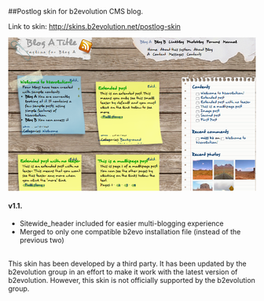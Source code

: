 ##Postlog skin for b2evolution CMS blog.

Link to skin: http://skins.b2evolution.net/postlog-skin

<img src="skinshot.png"/>

#### v1.1.

- Sitewide_header included for easier multi-blogging experience
- Merged to only one compatible b2evo installation file (instead of the previous two)

<br/>
This skin has been developed by a third party. It has been updated by the b2evolution group in an effort to make it work with the latest version of b2evolution. However, this skin is not officially supported by the b2evolution group.
